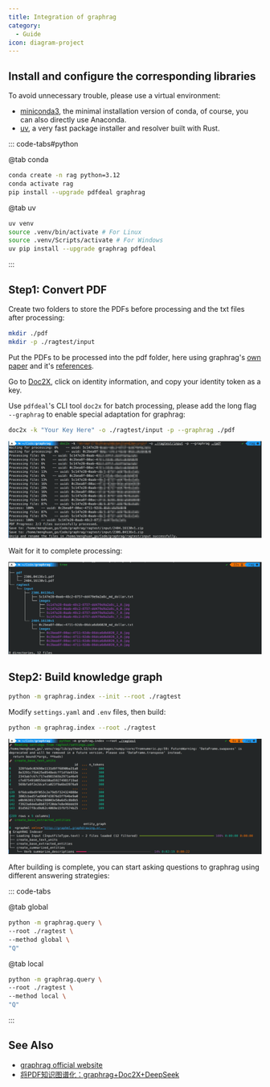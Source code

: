 ```yaml
---
title: Integration of graphrag
category:
  - Guide
icon: diagram-project
---
```


## Install and configure the corresponding libraries

To avoid unnecessary trouble, please use a virtual environment:
- [miniconda3](https://docs.anaconda.com/miniconda/), the minimal installation version of conda, of course, you can also directly use Anaconda.
- [uv](https://github.com/astral-sh/uv), a very fast package installer and resolver built with Rust.

::: code-tabs#python

@tab conda

```bash
conda create -n rag python=3.12
conda activate rag
pip install --upgrade pdfdeal graphrag
```

@tab uv

```bash
uv venv
source .venv/bin/activate # For Linux
source .venv/Scripts/activate # For Windows
uv pip install --upgrade graphrag pdfdeal
```

:::

## Step1: Convert PDF

Create two folders to store the PDFs before processing and the txt files after processing:

```bash
mkdir ./pdf
mkdir -p ./ragtest/input
```

Put the PDFs to be processed into the pdf folder, here using graphrag's [own paper](https://arxiv.org/pdf/2404.16130) and it's [references](https://arxiv.org/pdf/2306.04136).

Go to [Doc2X](https://doc2x.com/), click on identity information, and copy your identity token as a key.

Use `pdfdeal`'s CLI tool `doc2x` for batch processing, please add the long flag `--graphrag` to enable special adaptation for graphrag:

```bash
doc2x -k "Your Key Here" -o ./ragtest/input -p --graphrag ./pdf
```

![](../images/demo/graphrag/doc2x.png)

Wait for it to complete processing:

![](../images/demo/graphrag/tree.png)

## Step2: Build knowledge graph

```bash
python -m graphrag.index --init --root ./ragtest
```

Modify `settings.yaml` and `.env` files, then build:

```bash
python -m graphrag.index --root ./ragtest
```

![](../images/demo/graphrag/build.png)

After building is complete, you can start asking questions to graphrag using different answering strategies:

::: code-tabs

@tab global

```bash
python -m graphrag.query \
--root ./ragtest \
--method global \
"Q"
```

@tab local

```bash
python -m graphrag.query \
--root ./ragtest \
--method local \
"Q"
```

:::

## See Also

- [graphrag official website](https://microsoft.github.io/graphrag/)
- [将PDF知识图谱化：graphrag+Doc2X+DeepSeek](https://blog.menghuan1918.com/posts/graphrag_doc2x_deepseek.html)